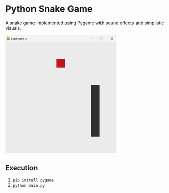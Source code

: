 # Python Snake Game
A snake game implemented using Pygame with sound effects and simplistic visuals. 

<img src="demo.png" width="350px">

## Execution
1. `pip install pygame`
2. `python main.py`
